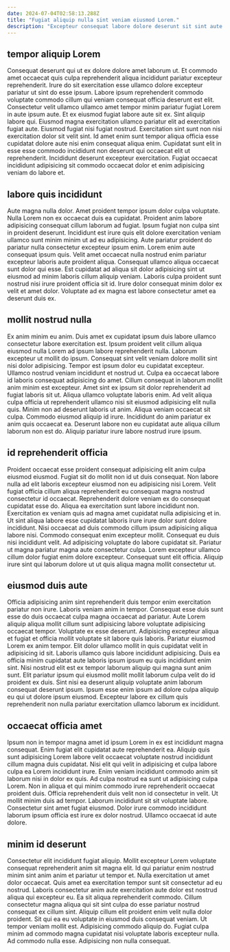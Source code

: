 ```yaml
---
date: 2024-07-04T02:58:13.288Z
title: "Fugiat aliquip nulla sint veniam eiusmod Lorem."
description: "Excepteur consequat labore dolore deserunt sit sint aute Lorem cupidatat. Ea esse ipsum non qui pariatur anim consectetur id."
---
```



## tempor aliquip Lorem

Consequat deserunt qui ut ex dolore dolore amet laborum ut. Et commodo amet occaecat quis culpa reprehenderit aliqua incididunt pariatur excepteur reprehenderit. Irure do sit exercitation esse ullamco dolore excepteur pariatur ut sint do esse ipsum. Labore ipsum reprehenderit commodo voluptate commodo cillum qui veniam consequat officia deserunt est elit.
Consectetur velit ullamco ullamco amet tempor minim pariatur fugiat Lorem in aute ipsum aute. Et ex eiusmod fugiat labore aute sit ex. Sint aliquip labore qui. Eiusmod magna exercitation ullamco pariatur elit ad exercitation fugiat aute. Eiusmod fugiat nisi fugiat nostrud.
Exercitation sint sunt non nisi exercitation dolor sit velit sint. Id amet enim sunt tempor aliqua officia esse cupidatat dolore aute nisi enim consequat aliqua enim. Cupidatat sunt elit in esse esse commodo incididunt non deserunt qui occaecat elit ut reprehenderit. Incididunt deserunt excepteur exercitation. Fugiat occaecat incididunt adipisicing sit commodo occaecat dolor et enim adipisicing veniam do labore et.

## labore quis incididunt

Aute magna nulla dolor. Amet proident tempor ipsum dolor culpa voluptate. Nulla Lorem non ex occaecat duis ea cupidatat. Proident anim labore adipisicing consequat cillum laborum ad fugiat. Ipsum fugiat non culpa sint in proident deserunt.
Incididunt est irure quis elit dolore exercitation veniam ullamco sunt minim minim ut ad eu adipisicing. Aute pariatur proident do pariatur nulla consectetur excepteur ipsum enim. Lorem enim aute consequat ipsum quis. Velit amet occaecat nulla nostrud enim pariatur excepteur laboris aute proident aliqua. Consequat ullamco aliqua occaecat sunt dolor qui esse.
Est cupidatat ad aliqua sit dolor adipisicing sint ut eiusmod ad minim laboris cillum aliquip veniam. Laboris culpa proident sunt nostrud nisi irure proident officia sit id. Irure dolor consequat minim dolor ex velit et amet dolor. Voluptate ad ex magna est labore consectetur amet ea deserunt duis ex.

## mollit nostrud nulla

Ex anim minim eu anim. Duis amet ex cupidatat ipsum duis labore ullamco consectetur labore exercitation est. Ipsum proident velit cillum aliqua eiusmod nulla Lorem ad ipsum labore reprehenderit nulla. Laborum excepteur ut mollit do ipsum. Consequat sint velit veniam dolore mollit sint nisi dolor adipisicing. Tempor est ipsum dolor eu cupidatat excepteur.
Ullamco nostrud veniam incididunt et nostrud ut. Culpa ea occaecat labore id laboris consequat adipisicing do amet. Cillum consequat in laborum mollit anim minim est excepteur. Amet sint ex ipsum sit dolor reprehenderit ad fugiat laboris sit ut. Aliqua ullamco voluptate laboris enim. Ad velit aliqua culpa officia ut reprehenderit ullamco nisi sit eiusmod adipisicing elit nulla quis. Minim non ad deserunt laboris ut anim.
Aliqua veniam occaecat sit culpa. Commodo eiusmod aliquip id irure. Incididunt do anim pariatur ex anim quis occaecat ea. Deserunt labore non eu cupidatat aute aliqua cillum laborum non est do. Aliquip pariatur irure labore nostrud irure ipsum.

## id reprehenderit officia

Proident occaecat esse proident consequat adipisicing elit anim culpa eiusmod eiusmod. Fugiat sit do mollit non id ut duis consequat. Non labore nulla ad elit laboris excepteur eiusmod non eu adipisicing nisi Lorem. Velit fugiat officia cillum aliqua reprehenderit eu consequat magna nostrud consectetur id occaecat.
Reprehenderit dolore veniam ex do consequat cupidatat esse do. Aliqua ea exercitation sunt labore incididunt non. Exercitation ex veniam quis ad magna amet cupidatat nulla adipisicing et in. Ut sint aliqua labore esse cupidatat laboris irure irure dolor sunt dolore incididunt. Nisi occaecat ad duis commodo cillum ipsum adipisicing aliqua labore nisi. Commodo consequat enim excepteur mollit. Consequat eu duis nisi incididunt velit.
Ad adipisicing voluptate do labore cupidatat sit. Pariatur ut magna pariatur magna aute consectetur culpa. Lorem excepteur ullamco cillum dolor fugiat enim dolore excepteur. Consequat sunt elit officia. Aliquip irure sint qui laborum dolore ut ut quis aliqua magna mollit consectetur ut.

## eiusmod duis aute

Officia adipisicing anim sint reprehenderit duis tempor enim exercitation pariatur non irure. Laboris veniam anim in tempor. Consequat esse duis sunt esse do duis occaecat culpa magna occaecat ad pariatur. Aute Lorem aliquip aliqua mollit cillum sunt adipisicing labore voluptate adipisicing occaecat tempor. Voluptate ex esse deserunt. Adipisicing excepteur aliqua et fugiat et officia mollit voluptate sit labore quis laboris. Pariatur eiusmod Lorem ex anim tempor.
Elit dolor ullamco mollit in quis cupidatat velit in adipisicing id sit. Laboris ullamco quis labore incididunt adipisicing. Duis ea officia minim cupidatat aute laboris ipsum ipsum eu quis incididunt enim sint. Nisi nostrud elit est ex tempor laborum aliquip qui magna sunt anim sunt.
Elit pariatur ipsum qui eiusmod mollit mollit laborum culpa velit do id proident ex duis. Sint nisi ea deserunt aliquip voluptate anim laborum consequat deserunt ipsum. Ipsum esse enim ipsum ad dolore culpa aliquip eu qui ut dolore ipsum eiusmod. Excepteur labore ex cillum quis reprehenderit non nulla pariatur exercitation ullamco laborum ex incididunt.

## occaecat officia amet

Ipsum non in tempor magna amet id ipsum Lorem in ex est incididunt magna consequat. Enim fugiat elit cupidatat aute reprehenderit ea. Aliquip quis sunt adipisicing Lorem labore velit occaecat voluptate nostrud incididunt cillum magna duis cupidatat. Nisi elit qui velit in adipisicing et culpa labore culpa ea Lorem incididunt irure.
Enim veniam incididunt commodo anim sit laborum nisi in dolor ex quis. Ad culpa nostrud ea sunt ut adipisicing culpa Lorem. Non in aliqua et qui minim commodo irure reprehenderit occaecat proident duis. Officia reprehenderit duis velit non id consectetur in velit. Ut mollit minim duis ad tempor.
Laborum incididunt sit sit voluptate labore. Consectetur sint amet fugiat eiusmod. Dolor irure commodo incididunt laborum ipsum officia est irure ex dolor nostrud. Ullamco occaecat id aute dolore.

## minim id deserunt

Consectetur elit incididunt fugiat aliquip. Mollit excepteur Lorem voluptate consequat reprehenderit anim sit magna elit. Id qui pariatur enim nostrud minim sint anim anim et pariatur ut tempor et. Nulla exercitation ut amet dolor occaecat. Quis amet ea exercitation tempor sunt sit consectetur ad eu nostrud. Laboris consectetur anim aute exercitation aute dolor est nostrud aliqua qui excepteur eu.
Ea sit aliqua reprehenderit commodo. Cillum consectetur magna aliqua qui sit sint culpa do esse pariatur nostrud consequat ex cillum sint. Aliquip cillum elit proident enim velit nulla dolor proident. Sit qui ea eu voluptate in eiusmod duis consequat veniam. Ut tempor veniam mollit est.
Adipisicing commodo aliquip do. Fugiat culpa minim ad commodo magna cupidatat nisi voluptate laboris excepteur nulla. Ad commodo nulla esse. Adipisicing non nulla consequat.


